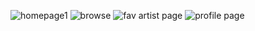![homepage1](https://user-images.githubusercontent.com/113251720/204162353-b32824c2-3dd9-490a-85cc-a0feb59e209a.JPG)
![browse](https://user-images.githubusercontent.com/113251720/204162354-a7b544ea-48aa-4669-a292-27e83406567c.JPG)
![fav artist  page](https://user-images.githubusercontent.com/113251720/204162355-13d18c15-fc20-4fae-bf01-f432c1a7aef5.JPG)
![profile page](https://user-images.githubusercontent.com/113251720/204162357-79fad24c-f4b1-4002-bbdb-174dbb07131e.JPG)
